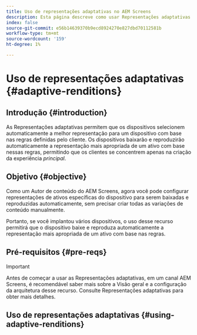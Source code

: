 ```yaml
---
title: Uso de representações adaptativas no AEM Screens
description: Esta página descreve como usar Representações adaptativas no AEM Screens.
index: false
source-git-commit: e56b14639370b9ecd8924270e827dbd70112581b
workflow-type: tm+mt
source-wordcount: '159'
ht-degree: 1%

---
```


# Uso de representações adaptativas {#adaptive-renditions}

## Introdução {#introduction}

As Representações adaptativas permitem que os dispositivos selecionem automaticamente a melhor representação para um dispositivo com base nas regras definidas pelo cliente. Os dispositivos baixarão e reproduzirão automaticamente a representação mais apropriada de um ativo com base nessas regras, permitindo que os clientes se concentrem apenas na criação da experiência *principal*.

## Objetivo {#objective}

Como um Autor de conteúdo do AEM Screens, agora você pode configurar representações de ativos específicas do dispositivo para serem baixadas e reproduzidas automaticamente, sem precisar criar todas as variações de conteúdo manualmente.

Portanto, se você implantou vários dispositivos, o uso desse recurso permitirá que o dispositivo baixe e reproduza automaticamente a representação mais apropriada de um ativo com base nas regras.

## Pré-requisitos {#pre-reqs}

>[!IMPORTANT]
>Antes de começar a usar as Representações adaptativas, em um canal AEM Screens, é recomendável saber mais sobre a Visão geral e a configuração da arquitetura desse recurso. Consulte Representações adaptativas para obter mais detalhes.

## Uso de representações adaptativas {#using-adaptive-renditions}

